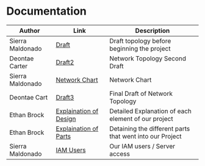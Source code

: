 # Documentation
| Author        |Link           |Description  |
| ------------- |-------------| -----|
| Sierra Maldonado | [Draft](https://github.com/IronCloudSecurity/Documentation/blob/main/Draft%201.drawio) | Draft topology before beginning the project |
| Deontae  Carter     | [Draft2 ](https://github.com/IronCloudSecurity/Documentation/blob/main/Network.png)    |   Network Topology Second Draft   |
| Sierra Maldonado | [Network Chart](https://github.com/IronCloudSecurity/Documentation/blob/main/Network%20Chart.png) | Network Chart |
| Deontae Cart | [Draft3](https://github.com/IronCloudSecurity/Documentation/blob/main/Network%20Top%203.png) | Final Draft of Network Topology |
| Ethan Brock | [Explaination of Design](https://github.com/IronCloudSecurity/Documentation/blob/main/Explanation%20of%20Design.pdf) | Detailed Explanation of each element of our project |
| Ethan Brock | [Explaination of Parts](https://github.com/IronCloudSecurity/Documentation/blob/main/Written%20Explanations.pdf) | Detaining the different parts that went into our Project |
| Sierra Maldonado | [IAM Users](https://github.com/IronCloudSecurity/Documentation/blob/main/IAM%20users.png) | Our IAM users / Server access |
